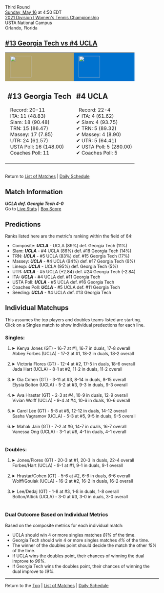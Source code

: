 Third Round[](#top)<a name="top"></a>  
[Sunday, May 16](../../schedule/05-16.md) at 4:50 EDT  
[2021 Division I Women's Tennis Championship](../index.md)  
USTA National Campus  
Orlando, Florida  
## [#13 Georgia Tech vs #4 UCLA](https://www.ncaa.com/game/5833698)  

<table><tr style="background-color: #d9d9d9 !important"><td style="background-color: #B3A369 !important"><img src="https://www.ncaa.com/sites/default/files/images/logos/schools/g/georgia-tech.70.png" width="70" height="70" style="padding: 8px;" /></td><td style="background-color: #0072CE !important"><img src="https://www.ncaa.com/sites/default/files/images/logos/schools/u/ucla.70.png" width="70" height="70" style="padding: 8px;" /></td></tr><tr>
<td>  

<h2>#13 Georgia Tech</h2>  
&nbsp; Record: 20-11<br>  
&nbsp; ITA: 11 (48.83)<br>  
&nbsp; Slam: 18 (90.48)<br>  
&nbsp; TRN: 15 (86.47)<br>  
&nbsp; Massey: 17 (7.85)<br>  
&nbsp; UTR: 24 (61.57)<br>  
&nbsp; USTA Poll: 16 (148.00)<br>  
&nbsp; Coaches Poll: 11<br>  
<br>  

</td>
<td>  

<h2>#4 UCLA</h2>  
&nbsp; Record: 22-4<br>  
&#10004; ITA: 4 (61.62)<br>  
&#10004; Slam: 4 (93.75)<br>  
&#10004; TRN: 5 (89.32)<br>  
&#10004; Massey: 4 (8.90)<br>  
&#10004; UTR: 5 (64.41)<br>  
&#10004; USTA Poll: 5 (280.00)<br>  
&#10004; Coaches Poll: 5<br>  
<br>  

</td>
</tr></table>  


<br>Return to [List of Matches](../index.md) &#124; [Daily Schedule](../../schedule/05-16.md)

## Match Information  
***UCLA def. Georgia Tech 4-0***  
Go to [Live Stats](http://scores.tennisticker.de/usa/ustanc/conf/league/sb.html?tournid=772&clubid=283-561&cn1=USC&cn2=GA%20Tech&ci1=283&ci2=561&lid=83) | [Box Score](https://www.ustanationalcampus.com/content/dam/nationalcampus/collegiate/ncaa2021/pdf/W16UCLAGT.pdf)  

## Predictions  

Ranks listed here are the metric's ranking within the field of 64:  
- Composite: ***UCLA*** - UCLA (89%) def. Georgia Tech (11%)  
- Slam: ***UCLA*** - #4 UCLA (86%) def. #18 Georgia Tech (14%)  
- TRN: ***UCLA*** - #5 UCLA (83%) def. #15 Georgia Tech (17%)  
- Massey: ***UCLA*** - #4 UCLA (94%) def. #17 Georgia Tech (6%)  
- Lineup: ***UCLA*** - UCLA (95%) def. Georgia Tech (5%)  
- UTR: ***UCLA*** - #5 UCLA (+2.84) def. #24 Georgia Tech (-2.84)  
- ITA: ***UCLA*** - #4 UCLA def. #11 Georgia Tech  
- USTA Poll: ***UCLA*** - #5 UCLA def. #16 Georgia Tech  
- Coaches Poll: ***UCLA*** - #5 UCLA def. #11 Georgia Tech  
- Seeding: ***UCLA*** - #4 UCLA def. #13 Georgia Tech  

## Individual Matchups  
This assumes the top players and doubles teams listed are starting.  
Click on a Singles match to show individual predections for each line.  

### Singles:  

<ol>
<li><details>
<summary markdown="span">Kenya Jones (GT) - 16-7 at #1, 16-7 in duals, 17-8 overall<br>Abbey Forbes (UCLA) - 17-2 at #1, 18-2 in duals, 18-2 overall</summary>
<h4>Predictions</h4><ul>
<li>Composite: <b><i>UCLA</i></b> - Forbes (79%) def. Jones (21%)</li>  
<li>Slam: <b><i>UCLA</i></b> - Forbes (78%) def. Jones (22%)</li>  
<li>TRN: <b><i>UCLA</i></b> - Forbes (75%) def. Jones (25%)</li>  
<li>Massey: <b><i>UCLA</i></b> - Forbes (81%) def. Jones (19%)</li>  
<li>UTR: <b><i>UCLA</i></b> - Forbes (81%) def. Jones (19%)</li>  
<li>ITA: <b><i>GT</i></b> - Jones (50.31) def. Forbes (46.46)</li>  
</ul>
</details>&nbsp;</li>
<li><details>
<summary markdown="span">Victoria Flores (GT) - 12-4 at #2, 17-5 in duals, 18-6 overall<br>Jada Hart (UCLA) - 8-1 at #2, 11-2 in duals, 11-2 overall</summary>
<h4>Predictions</h4><ul>
<li>Composite: <b><i>UCLA</i></b> - Hart (69%) def. Flores (31%)</li>  
<li>Slam: <b><i>UCLA</i></b> - Hart (75%) def. Flores (25%)</li>  
<li>TRN: <b><i>UCLA</i></b> - Hart (77%) def. Flores (23%)</li>  
<li>Massey: <b><i>UCLA</i></b> - Hart (52%) def. Flores (48%)</li>  
<li>UTR: <b><i>UCLA</i></b> - Hart (72%) def. Flores (28%)</li>  
<li>ITA: <b><i>GT</i></b> - Flores (29.63) def. Hart (12.21)</li>  
</ul>
</details>&nbsp;</li>
<li><details>
<summary markdown="span">Gia Cohen (GT) - 3-11 at #3, 8-14 in duals, 8-15 overall<br>Elysia Bolton (UCLA) - 5-2 at #3, 9-3 in duals, 9-3 overall</summary>
<h4>Predictions</h4><ul>
<li>Composite: <b><i>UCLA</i></b> - Bolton (94%) def. Cohen (6%)</li>  
<li>Slam: <b><i>UCLA</i></b> - Bolton (92%) def. Cohen (8%)</li>  
<li>TRN: <b><i>UCLA</i></b> - Bolton (95%) def. Cohen (5%)</li>  
<li>Massey: <b><i>UCLA</i></b> - Bolton (92%) def. Cohen (8%)</li>  
<li>UTR: <b><i>UCLA</i></b> - Bolton (94%) def. Cohen (6%)</li>  
<li>ITA: <b><i>UCLA</i></b> - Bolton (4.20) def. Cohen (3.38)</li>  
</ul>
</details>&nbsp;</li>
<li><details>
<summary markdown="span">Ava Hrastar (GT) - 2-3 at #4, 10-9 in duals, 12-9 overall<br>Vivian Wolff (UCLA) - 9-4 at #4, 10-6 in duals, 10-6 overall</summary>
<h4>Predictions</h4><ul>
<li>Composite: <b><i>UCLA</i></b> - Wolff (67%) def. Hrastar (33%)</li>  
<li>Slam: <b><i>UCLA</i></b> - Wolff (68%) def. Hrastar (32%)</li>  
<li>TRN: <b><i>UCLA</i></b> - Wolff (74%) def. Hrastar (26%)</li>  
<li>Massey: <b><i>UCLA</i></b> - Wolff (62%) def. Hrastar (38%)</li>  
<li>UTR: <b><i>UCLA</i></b> - Wolff (66%) def. Hrastar (34%)</li>  
<li>ITA: <b><i>GT</i></b> - Hrastar (5.81) def. Wolff (2.06)</li>  
</ul>
</details>&nbsp;</li>
<li><details>
<summary markdown="span">Carol Lee (GT) - 5-8 at #5, 12-12 in duals, 14-12 overall<br>Sasha Vagramov (UCLA) - 5-3 at #5, 9-5 in duals, 9-5 overall</summary>
<h4>Predictions</h4><ul>
<li>Composite: <b><i>UCLA</i></b> - Vagramov (57%) def. Lee (43%)</li>  
<li>Slam: <b><i>UCLA</i></b> - Vagramov (67%) def. Lee (33%)</li>  
<li>TRN: <b><i>UCLA</i></b> - Vagramov (79%) def. Lee (21%)</li>  
<li>Massey: <b><i>GT</i></b> - Lee (51%) def. Vagramov (49%)</li>  
<li>UTR: <b><i>GT</i></b> - Lee (66%) def. Vagramov (34%)</li>  
<li>ITA: <b><i>GT</i></b> - Lee (4.33) def. Vagramov (2.24)</li>  
</ul>
</details>&nbsp;</li>
<li><details>
<summary markdown="span">Mahak Jain (GT) - 7-2 at #6, 14-7 in duals, 16-7 overall<br>Vanessa Ong (UCLA) - 3-1 at #6, 4-1 in duals, 4-1 overall</summary>
<h4>Predictions</h4><ul>
<li>Composite: <b><i>UCLA</i></b> - Ong (70%) def. Jain (30%)</li>  
<li>Slam: <b><i>UCLA</i></b> - Ong (63%) def. Jain (37%)</li>  
<li>TRN: <b><i>UCLA</i></b> - Ong (76%) def. Jain (24%)</li>  
<li>Massey: <b><i>UCLA</i></b> - Ong (52%) def. Jain (48%)</li>  
<li>UTR: <b><i>UCLA</i></b> - Ong (89%) def. Jain (11%)</li>  
<li>ITA: <b><i>UCLA</i></b> - Ong (1.95) def. Jain (1.89)</li>  
</ul>
</details>&nbsp;</li>
</ol>

### Doubles:  

<ol>
<li><details>
<summary markdown="span">Jones/Flores (GT) - 20-3 at #1, 20-3 in duals, 22-4 overall<br>Forbes/Hart (UCLA) - 9-1 at #1, 9-1 in duals, 9-1 overall</summary>
<br>Sorry, we don't have any metrics for this match
</details>&nbsp;</li>
<li><details>
<summary markdown="span">Hrastar/Cohen (GT) - 5-6 at #2, 6-6 in duals, 6-6 overall<br>Wolff/Goulak (UCLA) - 16-2 at #2, 16-2 in duals, 16-2 overall</summary>
<br>Sorry, we don't have any metrics for this match
</details>&nbsp;</li>
<li><details>
<summary markdown="span">Lee/Dedaj (GT) - 1-8 at #3, 1-8 in duals, 1-8 overall<br>Bolton/Altick (UCLA) - 3-0 at #3, 3-0 in duals, 3-0 overall</summary>
<br>Sorry, we don't have any metrics for this match
</details>&nbsp;</li>
</ol>

### Dual Outcome Based on Individual Metrics  
  
Based on the composite metrics for each individual match:  
- UCLA should win 4 or more singles matches *81%* of the time.  
- Georgia Tech should win 4 or more singles matches *4%* of the time.  
- The winner of the doubles point should decide the match the other *15%* of the time.  
- If UCLA wins the doubles point, their chances of winning the dual improve to *96%*.  
- If Georgia Tech wins the doubles point, their chances of winning the dual improve to *19%*.  
  
------

Return to the [Top](#top) &#124; [List of Matches](../index.md) &#124; [Daily Schedule](../../schedule/05-16.md)  
